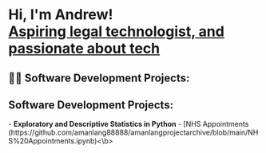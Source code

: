 <h1>Hi, I'm Andrew! <br/><a href="https://github.com/amanlang88888">Aspiring legal technologist, and passionate about tech</a>
</h1>

<h2>👨‍💻 Software Development Projects:</h2>
<h2>Software Development Projects:</h2>
- <b>Exploratory and Descriptive Statistics in Python</b>
  - [NHS Appointments (https://github.com/amanlang88888/amanlangprojectarchive/blob/main/NHS%20Appointments.ipynb)<\b>
